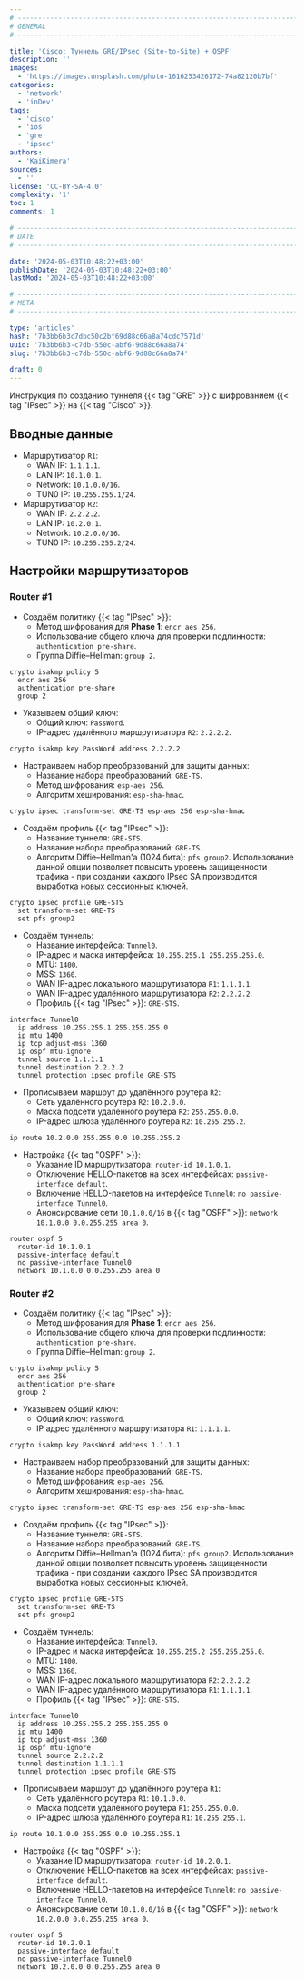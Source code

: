 ```yaml
---
# -------------------------------------------------------------------------------------------------------------------- #
# GENERAL
# -------------------------------------------------------------------------------------------------------------------- #

title: 'Cisco: Туннель GRE/IPsec (Site-to-Site) + OSPF'
description: ''
images:
  - 'https://images.unsplash.com/photo-1616253426172-74a82120b7bf'
categories:
  - 'network'
  - 'inDev'
tags:
  - 'cisco'
  - 'ios'
  - 'gre'
  - 'ipsec'
authors:
  - 'KaiKimera'
sources:
  - ''
license: 'CC-BY-SA-4.0'
complexity: '1'
toc: 1
comments: 1

# -------------------------------------------------------------------------------------------------------------------- #
# DATE
# -------------------------------------------------------------------------------------------------------------------- #

date: '2024-05-03T10:48:22+03:00'
publishDate: '2024-05-03T10:48:22+03:00'
lastMod: '2024-05-03T10:48:22+03:00'

# -------------------------------------------------------------------------------------------------------------------- #
# META
# -------------------------------------------------------------------------------------------------------------------- #

type: 'articles'
hash: '7b3bb6b3c7dbc50c2bf69d88c66a8a74cdc7571d'
uuid: '7b3bb6b3-c7db-550c-abf6-9d88c66a8a74'
slug: '7b3bb6b3-c7db-550c-abf6-9d88c66a8a74'

draft: 0
---
```


Инструкция по созданию туннеля {{< tag "GRE" >}} с шифрованием {{< tag "IPsec" >}} на {{< tag "Cisco" >}}.

<!--more-->

## Вводные данные

- Маршрутизатор `R1`:
  - WAN IP: `1.1.1.1`.
  - LAN IP: `10.1.0.1`.
  - Network: `10.1.0.0/16`.
  - TUN0 IP: `10.255.255.1/24`.
- Маршрутизатор `R2`:
  - WAN IP: `2.2.2.2`.
  - LAN IP: `10.2.0.1`.
  - Network: `10.2.0.0/16`.
  - TUN0 IP: `10.255.255.2/24`.

## Настройки маршрутизаторов

### Router #1

- Создаём политику {{< tag "IPsec" >}}:
  - Метод шифрования для **Phase 1**: `encr aes 256`.
  - Использование общего ключа для проверки подлинности: `authentication pre-share`.
  - Группа Diffie–Hellman: `group 2`.

```
crypto isakmp policy 5
  encr aes 256
  authentication pre-share
  group 2
```

- Указываем общий ключ:
  - Общий ключ: `PassWord`.
  - IP-адрес удалённого маршрутизатора `R2`: `2.2.2.2`.

```
crypto isakmp key PassWord address 2.2.2.2
```

- Настраиваем набор преобразований для защиты данных:
  - Название набора преобразований: `GRE-TS`.
  - Метод шифрования: `esp-aes 256`.
  - Алгоритм хеширования: `esp-sha-hmac`.

```
crypto ipsec transform-set GRE-TS esp-aes 256 esp-sha-hmac
```

- Создаём профиль {{< tag "IPsec" >}}:
  - Название туннеля: `GRE-STS`.
  - Название набора преобразований: `GRE-TS`.
  - Алгоритм Diffie–Hellman'а (1024 бита): `pfs group2`. Использование данной опции позволяет повысить уровень защищенности трафика - при создании каждого IPsec SA производится выработка новых сессионных ключей.

```
crypto ipsec profile GRE-STS
  set transform-set GRE-TS
  set pfs group2
```

- Создаём туннель:
  - Название интерфейса: `Tunnel0`.
  - IP-адрес и маска интерфейса: `10.255.255.1 255.255.255.0`.
  - MTU: `1400`.
  - MSS: `1360`.
  - WAN IP-адрес локального маршрутизатора `R1`: `1.1.1.1`.
  - WAN IP-адрес удалённого маршрутизатора `R2`: `2.2.2.2`.
  - Профиль {{< tag "IPsec" >}}: `GRE-STS`.

```
interface Tunnel0
  ip address 10.255.255.1 255.255.255.0
  ip mtu 1400
  ip tcp adjust-mss 1360
  ip ospf mtu-ignore
  tunnel source 1.1.1.1
  tunnel destination 2.2.2.2
  tunnel protection ipsec profile GRE-STS
```

- Прописываем маршрут до удалённого роутера `R2`:
  - Сеть удалённого роутера `R2`: `10.2.0.0`.
  - Маска подсети удалённого роутера `R2`: `255.255.0.0`.
  - IP-адрес шлюза удалённого роутера `R2`: `10.255.255.2`.

```
ip route 10.2.0.0 255.255.0.0 10.255.255.2
```

- Настройка {{< tag "OSPF" >}}:
  - Указание ID маршрутизатора: `router-id 10.1.0.1`.
  - Отключение HELLO-пакетов на всех интерфейсах: `passive-interface default`.
  - Включение HELLO-пакетов на интерфейсе `Tunnel0`: `no passive-interface Tunnel0`.
  - Анонсирование сети `10.1.0.0/16` в {{< tag "OSPF" >}}: `network 10.1.0.0 0.0.255.255 area 0`.

```
router ospf 5
  router-id 10.1.0.1
  passive-interface default
  no passive-interface Tunnel0
  network 10.1.0.0 0.0.255.255 area 0
```

### Router #2

- Создаём политику {{< tag "IPsec" >}}:
  - Метод шифрования для **Phase 1**: `encr aes 256`.
  - Использование общего ключа для проверки подлинности: `authentication pre-share`.
  - Группа Diffie–Hellman: `group 2`.

```
crypto isakmp policy 5
  encr aes 256
  authentication pre-share
  group 2
```

- Указываем общий ключ:
  - Общий ключ: `PassWord`.
  - IP адрес удалённого маршрутизатора `R1`: `1.1.1.1`.

```
crypto isakmp key PassWord address 1.1.1.1
```

- Настраиваем набор преобразований для защиты данных:
  - Название набора преобразований: `GRE-TS`.
  - Метод шифрования: `esp-aes 256`.
  - Алгоритм хеширования: `esp-sha-hmac`.

```
crypto ipsec transform-set GRE-TS esp-aes 256 esp-sha-hmac
```

- Создаём профиль {{< tag "IPsec" >}}:
  - Название туннеля: `GRE-STS`.
  - Название набора преобразований: `GRE-TS`.
  - Алгоритм Diffie–Hellman'а (1024 бита): `pfs group2`. Использование данной опции позволяет повысить уровень защищенности трафика - при создании каждого IPsec SA производится выработка новых сессионных ключей.

```
crypto ipsec profile GRE-STS
  set transform-set GRE-TS
  set pfs group2
```

- Создаём туннель:
  - Название интерфейса: `Tunnel0`.
  - IP-адрес и маска интерфейса: `10.255.255.2 255.255.255.0`.
  - MTU: `1400`.
  - MSS: `1360`.
  - WAN IP-адрес локального маршрутизатора `R2`: `2.2.2.2`.
  - WAN IP-адрес удалённого маршрутизатора `R1`: `1.1.1.1`.
  - Профиль {{< tag "IPsec" >}}: `GRE-STS`.

```
interface Tunnel0
  ip address 10.255.255.2 255.255.255.0
  ip mtu 1400
  ip tcp adjust-mss 1360
  ip ospf mtu-ignore
  tunnel source 2.2.2.2
  tunnel destination 1.1.1.1
  tunnel protection ipsec profile GRE-STS
```

- Прописываем маршрут до удалённого роутера `R1`:
  - Сеть удалённого роутера `R1`: `10.1.0.0`.
  - Маска подсети удалённого роутера `R1`: `255.255.0.0`.
  - IP-адрес шлюза удалённого роутера `R1`: `10.255.255.1`.

```
ip route 10.1.0.0 255.255.0.0 10.255.255.1
```

- Настройка {{< tag "OSPF" >}}:
  - Указание ID маршрутизатора: `router-id 10.2.0.1`.
  - Отключение HELLO-пакетов на всех интерфейсах: `passive-interface default`.
  - Включение HELLO-пакетов на интерфейсе `Tunnel0`: `no passive-interface Tunnel0`.
  - Анонсирование сети `10.1.0.0/16` в {{< tag "OSPF" >}}: `network 10.2.0.0 0.0.255.255 area 0`.

```
router ospf 5
  router-id 10.2.0.1
  passive-interface default
  no passive-interface Tunnel0
  network 10.2.0.0 0.0.255.255 area 0
```
